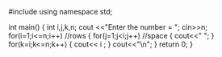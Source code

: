#include <iostream>
using namespace std;

int main()
{
    int i,j,k,n;
    cout <<"Enter the number = ";
    cin>>n;
    for(i=1;i<=n;i++) //rows
    {
        for(j=1;j<i;j++) //space
        {
            cout<<" ";
        }
        for(k=i;k<=n;k++)
        {
           cout<< i ;
        }
        cout<<"\n";
    }
    return 0;
}
